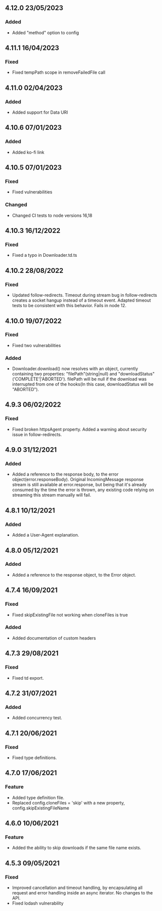 ## 4.12.0 23/05/2023

### Added
- Added "method" option to config

## 4.11.1 16/04/2023

### Fixed
- Fixed tempPath scope in removeFailedFile call


## 4.11.0 02/04/2023

### Added
- Added support for Data URI

## 4.10.6 07/01/2023

### Added
- Added ko-fi link

## 4.10.5 07/01/2023

### Fixed
- Fixed vulnerabilities

### Changed
- Changed CI tests to node versions 16,18

## 4.10.3 16/12/2022

### Fixed
- Fixed a typo in Downloader.td.ts

## 4.10.2 28/08/2022

### Fixed
- Updated follow-redirects. Timeout during stream bug in follow-redirects creates a socket hangup instead of a timeout event. Adapted timeout tests to be consistent with this behavior. Fails in node 12.

## 4.10.0 19/07/2022

### Fixed
- Fixed two vulnerabilities

### Added
- Downloader.download() now resolves with an object, currently containing two properties: "filePath"(string|null) and "downloadStatus"('COMPLETE'|'ABORTED').
filePath will be null if the download was interrupted from one of the hooks(In this case, downloadStatus will be "ABORTED").

## 4.9.3 06/02/2022

### Fixed
- Fixed broken httpsAgent property. Added a warning about security issue in follow-redirects.

## 4.9.0 31/12/2021

### Added
- Added a reference to the response body, to the error object(error.responseBody). Original IncomingMessage response stream is still available at error.response, but being that it's already consumed by the time the error is thrown, any existing code relying on streaming this stream manually will fail.

## 4.8.1 10/12/2021

### Added
- Added a User-Agent explanation.

## 4.8.0 05/12/2021

### Added
- Added a reference to the response object, to the Error object.

## 4.7.4 16/09/2021

### Fixed
- Fixed skipExistingFile not working when cloneFiles is true

### Added
- Added documentation of custom headers

## 4.7.3 29/08/2021

### Fixed
- Fixed td export.

## 4.7.2 31/07/2021

### Added
- Added concurrency test.

## 4.7.1 20/06/2021

### Fixed
- Fixed type definitions.


## 4.7.0 17/06/2021

### Feature
- Added type definition file.
- Replaced config.cloneFiles = 'skip' with a new property, config.skipExistingFileName
## 4.6.0 10/06/2021

### Feature
- Added the ability to skip downloads if the same file name exists.

## 4.5.3 09/05/2021

### Fixed
- Improved cancellation and timeout handling, by encapsulating all request and error handling inside an async iterator.
No changes to the API.
- Fixed lodash vulnerability
